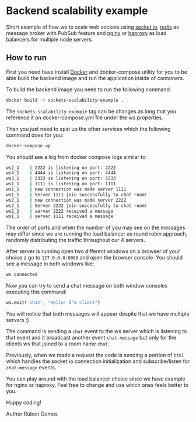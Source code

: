 # Backend scalability example

Short example of how we to scale web sockets using [socket io](https://socket.io/), [redis](https://redis.io/) as message broker with PubSub feature and [nginx](https://nginx.org/en/) or [haproxy](https://www.haproxy.org/) as load balancers for multiple node servers.

## How to run

First you need have install [Docker](https://www.docker.com/) and docker-compose utility for you to be able build the backend image and run the application inside of containers.

To build the backend image you need to run the following command:

```bash
docker build -t sockets-scalability-example .
```

The `sockets-scalability-example` tag can be changes as long that you reference it on docker-compose.yml file under the ws properties.

Then you just need to spin up the other services which the following command does for you:

```bash
docker-compose up
```

You should see a log from docker compose logs similar to:

```bash
ws2_1    | 2222 is listening on port: 2222
ws4_1    | 4444 is listening on port: 4444
ws3_1    | 3333 is listening on port: 3333
ws1_1    | 1111 is listening on port: 1111
ws1_1    | new connection was made server 1111
ws1_1    | Server 1111 join successfully to chat room!
ws2_1    | new connection was made server 2222
ws2_1    | Server 2222 join successfully to chat room!
ws2_1    | server 2222 received a message
ws1_1    | server 1111 received a message
```

The order of ports and when the number of you may see on the messages may differ since we are running the load balancer as round robin approach, randomly distributing the traffic throughout our 4 servers.

After server is running open two different windows on a browser of your choice a go to `127.0.0.0:8080` and open the browser console. You should see a message in both windows like:

```bash
ws connected
```

Now you can try to send a chat message on both window consoles executing this command:

```bash
ws.emit('chat', "Hello! I'm client")
```

You will notice that both messages will appear despite that we have multiple servers :)

The command is sending a `chat` event to the ws server which is listening to that event and it broadcast another event `chat-message` but only for the clients ws that joined to a room name `chat`.

Previously, when we made a request the code is sending a portion of `html` which handles the socket io connection initialization and subscribe/listen for `chat-message` events.

You can play around with the load balancer choice since we have example for nginx or haproxy. Feel free to change and use which ones feels better to you.

Happy coding!

Author
Rúben Gomes
